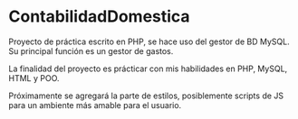 # ContabilidadDomestica
<p>Proyecto de práctica escrito en PHP, se hace uso del gestor de BD MySQL. Su principal función es un gestor de gastos.</p>
<p>La finalidad del proyecto es prácticar con mis habilidades en PHP, MySQL, HTML y POO.</p>
<p>Próximamente se agregará la parte de estilos, posiblemente scripts de JS para un ambiente más amable para el usuario.</p>
